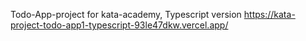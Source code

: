 Todo-App-project for kata-academy, Typescript version
https://kata-project-todo-app1-typescript-93le47dkw.vercel.app/